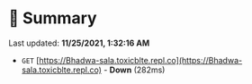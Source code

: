# 📖 Summary
Last updated: **11/25/2021, 1:32:16 AM**

- `GET` [https://Bhadwa-sala.toxicblte.repl.co](https://Bhadwa-sala.toxicblte.repl.co) - **Down** (282ms)
